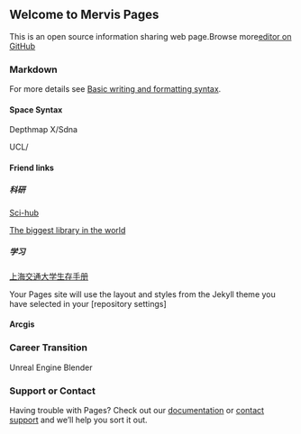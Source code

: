 ## Welcome to Mervis Pages

This is an open source information sharing web page.Browse more[editor on GitHub](https://github.com/MervisDevo/mervis.github.io/edit/main/README.md)

### Markdown

For more details see [Basic writing and formatting syntax](https://docs.github.com/en/github/writing-on-github/getting-started-with-writing-and-formatting-on-github/basic-writing-and-formatting-syntax).

#### Space Syntax

Depthmap X/Sdna

UCL/

#### Friend links

##### 科研

[Sci-hub](www.sci-hub.com)

[The biggest library in the world](https://zh.fr1lib.org/)

##### 学习

[上海交通大学生存手册](https://survivesjtu.gitbook.io/survivesjtumanual/li-zhi-pian/huan-ying-lai-dao-shang-hai-jiao-tong-da-xue)

Your Pages site will use the layout and styles from the Jekyll theme you have selected in your [repository settings]

#### Arcgis

### Career Transition

Unreal Engine
Blender


### Support or Contact

Having trouble with Pages? Check out our [documentation](https://docs.github.com/categories/github-pages-basics/) or [contact support](https://support.github.com/contact) and we’ll help you sort it out.
